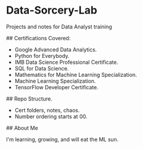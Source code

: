 # Data-Sorcery-Lab

Projects and notes for Data Analyst training



\## Certifications Covered:

* Google Advanced Data Analytics.
* Python for Everybody.
* IMB Data Science Professional Certificate.
* SQL for Data Science.
* Mathematics for Machine Learning Specialization.
* Machine Learning Specialization.
* TensorFlow Developer Certificate.



\## Repo Structure.

* Cert folders, notes, chaos.
* Number ordering starts at 00.



\## About Me

I'm learning, growing, and will eat the ML sun.



